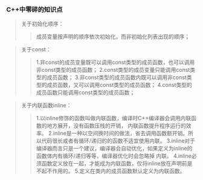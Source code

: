 ### C++中零碎的知识点

>关于初始化顺序：
>> 成员变量按声明的顺序依次初始化，而非初始化列表出现的顺序；


>关于const：
>> 1.非const的成员变量既可以调用const类型的成员函数，也可以调用非const类型的成员函数；
>> 2.const类型的成员变量只能调用const类型的成员函数；
>> 3.非const类型的成员函数内既可以调用非const类型的成员函数，又可以调用const类型的成员函数；
>> 4.const类型的成员函数只能调用const类型的成员函数；


>关于内联函数inline：
>> 1.以inline修饰的函数叫做内联函数，编译时C++编译器会调用内联函数的地方展开，没有函数压栈的开销，
内联函数提升程序运行的效率。
>> 2.inline是一种以空间换时间的做法，省去调用函数额开销。所以代码很长或者有循环/递归的的函数不适宜使用内联。
>> 3.inline对于编译器而言只是一个建议，编译器会自动优化，如果定义为inline的函数体内有循环/递归等等，编译器优化时会忽略掉
内联。
>> 4.inline必须函数定义放在一起，才能成为内联函数，仅将inline放在声明前是不起不作用的。
>> 5.定义在类内的成员函数默认定义为内联函数。
